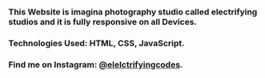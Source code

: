 ### This Website is imagina photography studio called electrifying studios and it is fully responsive on all Devices.

### Technologies Used: HTML, CSS, JavaScript.

### Find me on Instagram: [@elelctrifyingcodes][instagram].

[instagram]: https://www.instagram.com/electrifyingcodes